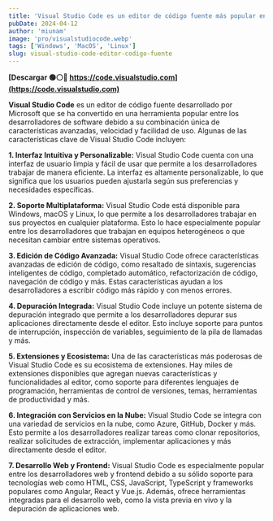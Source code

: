 ```yaml
---
title: 'Visual Studio Code es un editor de código fuente más popular entre los desarrolladores'
pubDate: 2024-04-12
author: 'miunam'
image: 'pro/visualstudiocode.webp'
tags: ['Windows', 'MacOS', 'Linux']
slug: visual-studio-code-editor-codigo-fuente
---
```

**[Descargar 🟢⚪️🔴 https://code.visualstudio.com](https://code.visualstudio.com)**

**Visual Studio Code** es un editor de código fuente desarrollado por Microsoft que se ha convertido en una herramienta popular entre los desarrolladores de software debido a su combinación única de características avanzadas, velocidad y facilidad de uso. Algunas de las características clave de Visual Studio Code incluyen:

**1. Interfaz Intuitiva y Personalizable:** Visual Studio Code cuenta con una interfaz de usuario limpia y fácil de usar que permite a los desarrolladores trabajar de manera eficiente. La interfaz es altamente personalizable, lo que significa que los usuarios pueden ajustarla según sus preferencias y necesidades específicas.

**2. Soporte Multiplataforma:** Visual Studio Code está disponible para Windows, macOS y Linux, lo que permite a los desarrolladores trabajar en sus proyectos en cualquier plataforma. Esto lo hace especialmente popular entre los desarrolladores que trabajan en equipos heterogéneos o que necesitan cambiar entre sistemas operativos.

**3. Edición de Código Avanzada:** Visual Studio Code ofrece características avanzadas de edición de código, como resaltado de sintaxis, sugerencias inteligentes de código, completado automático, refactorización de código, navegación de código y más. Estas características ayudan a los desarrolladores a escribir código más rápido y con menos errores.

**4. Depuración Integrada:** Visual Studio Code incluye un potente sistema de depuración integrado que permite a los desarrolladores depurar sus aplicaciones directamente desde el editor. Esto incluye soporte para puntos de interrupción, inspección de variables, seguimiento de la pila de llamadas y más.

**5. Extensiones y Ecosistema:** Una de las características más poderosas de Visual Studio Code es su ecosistema de extensiones. Hay miles de extensiones disponibles que agregan nuevas características y funcionalidades al editor, como soporte para diferentes lenguajes de programación, herramientas de control de versiones, temas, herramientas de productividad y más.

**6. Integración con Servicios en la Nube:** Visual Studio Code se integra con una variedad de servicios en la nube, como Azure, GitHub, Docker y más. Esto permite a los desarrolladores realizar tareas como clonar repositorios, realizar solicitudes de extracción, implementar aplicaciones y más directamente desde el editor.

**7. Desarrollo Web y Frontend:** Visual Studio Code es especialmente popular entre los desarrolladores web y frontend debido a su sólido soporte para tecnologías web como HTML, CSS, JavaScript, TypeScript y frameworks populares como Angular, React y Vue.js. Además, ofrece herramientas integradas para el desarrollo web, como la vista previa en vivo y la depuración de aplicaciones web.